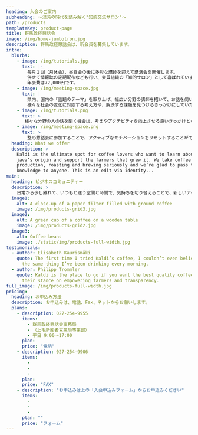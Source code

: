 ```yaml
---
heading: 入会のご案内
subheading: 〜混沌の時代を読み解く"知的交流サロン"〜
path: /products
templateKey: product-page
title: 群馬政経懇話会
image: /img/home-jumbotron.jpg
description: 群馬政経懇話会は、新会員を募集しています。
intro:
  blurbs:
    - image: /img/tutorials.jpg
      text: |-
        毎月１回（月休会）、昼食会の後に多彩な講師を迎えて講演会を開催します。
        併せて情報誌の定期配布なども行い、会員組織の「知的サロン」として喜ばれています。
        年会費は72,000円です。
    - image: /img/meeting-space.jpg
      text: |
        県内、国内の「話題のテーマ」を取り上げ、幅広い分野の講師を招いて、お話を伺います。
        様々な社会の変化に対応する考え方や、解決する課題を見つけるきっかけにしていただけます。
    - image: /img/tutorials.png
      text: >
       様々な分野の人の話を聞く機会は、考えやアクテビティを向上させる良いきっかけとなります。また、現代社会の中で、最近の情報をすばやく取り入れることは、時代を生き抜くために必須です。適切なキーワードやネットワークを探すのも、様々な視点が必要になります。
    - image: /img/meeting-space.png
      text: >
        整形懇話会に参加することで、アクティブなモチベーションをリセットすることができます。また少し、時間をおくことで、日頃の習慣から息抜きをしてリフレッシュできます。また、人に会うことで、新しいコミュニティーに参加するきっかけになり、新たな視点で人との接点を提供します。
  heading: What we offer
  description: >
    Kaldi is the ultimate spot for coffee lovers who want to learn about their
    java’s origin and support the farmers that grew it. We take coffee
    production, roasting and brewing seriously and we’re glad to pass that
    knowledge to anyone. This is an edit via identity...
main:
  heading: ビジネスコミュニティー
  description: >
    日常から少し離れて、いつもと違う空間と時間で、気持ちを切り替えることで、新しいアイデアや考えを整理するきっかけになります。人と食事をして、人と会話するためのいい空間づくりを目指します。
  image1:
    alt: A close-up of a paper filter filled with ground coffee
    image: /img/products-grid3.jpg
  image2:
    alt: A green cup of a coffee on a wooden table
    image: /img/products-grid2.jpg
  image3:
    alt: Coffee beans
    image: ./static/img/products-full-width.jpg
testimonials:
  - author: Elisabeth Kaurismäki
    quote: The first time I tried Kaldi’s coffee, I couldn’t even believe that was
      the same thing I’ve been drinking every morning.
  - author: Philipp Trommler
    quote: Kaldi is the place to go if you want the best quality coffee. I love
      their stance on empowering farmers and transparency.
full_image: /img/products-full-width.jpg
pricing:
  heading: お申込み方法
  description: お申込みは、電話、Fax、ネットからお願いします。
  plans:
    - description: 027-254-9955
      items:
        - 群馬政経懇話会事務局
        - （上毛新聞者営業局事業部）
        - 平日 9:00〜17:00
      plan: 
      price: "電話"
    - description: 027-254-9906
      items:
        - 
        - 
        - 
      plan: 
      price: "FAX"
    - description: "お申込みは上の「入会申込みフォーム」からお申込みください"
      items:
        - 
        - 
        - 
      plan: ""
      price: "フォーム"
---
```

